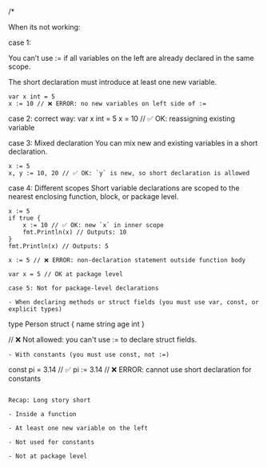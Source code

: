 /*

When its not working:

case 1: 

You can’t use := if all variables on the left are already declared in the same scope.

The short declaration must introduce at least one new variable.
```
var x int = 5
x := 10 // ❌ ERROR: no new variables on left side of :=

```

case 2: correct way:
var x int = 5
x = 10 // ✅ OK: reassigning existing variable

case 3: Mixed declaration
You can mix new and existing variables in a short declaration.	
```
x := 5
x, y := 10, 20 // ✅ OK: `y` is new, so short declaration is allowed
```
case 4: Different scopes
Short variable declarations are scoped to the nearest enclosing function, block, or package level.
```
x := 5
if true {
	x := 10 // ✅ OK: new `x` in inner scope
	fmt.Println(x) // Outputs: 10
}
fmt.Println(x) // Outputs: 5

x := 5 // ❌ ERROR: non-declaration statement outside function body

var x = 5 // OK at package level

case 5: Not for package-level declarations

- When declaring methods or struct fields (you must use var, const, or explicit types)
```
type Person struct {
    name string
    age  int
}

// ❌ Not allowed: you can't use := to declare struct fields.
```
- With constants (you must use const, not :=)

```
const pi = 3.14 // ✅
pi := 3.14      // ❌ ERROR: cannot use short declaration for constants

```

Recap: Long story short

- Inside a function

- At least one new variable on the left

- Not used for constants

- Not at package level
